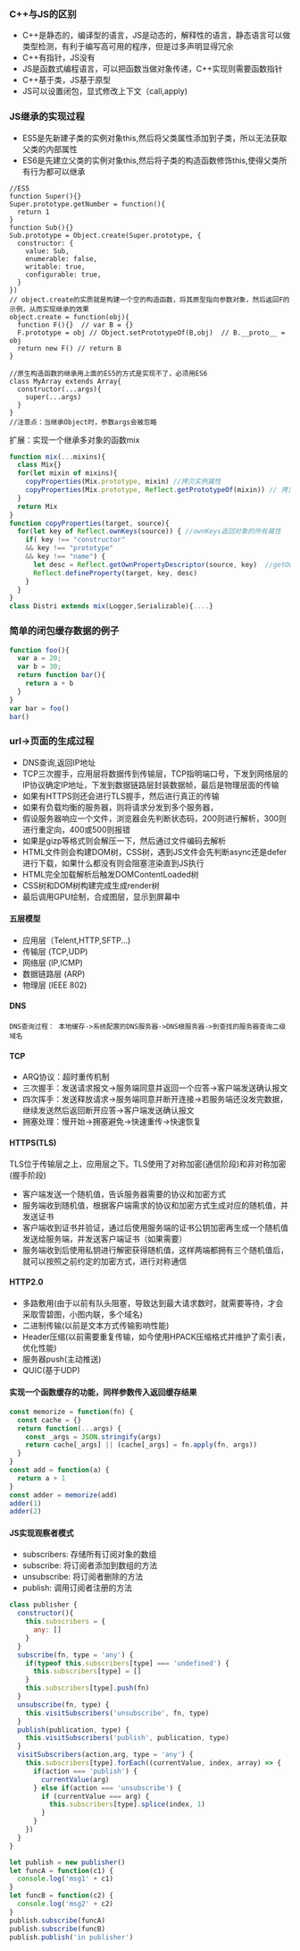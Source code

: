 ### C++与JS的区别

- C++是静态的，编译型的语言，JS是动态的，解释性的语言，静态语言可以做类型检测，有利于编写高可用的程序，但是过多声明显得冗余
- C++有指针，JS没有
- JS是函数式编程语言，可以把函数当做对象传递，C++实现则需要函数指针
- C++基于类，JS基于原型
- JS可以设置闭包，显式修改上下文（call,apply)

### JS继承的实现过程

- ES5是先新建子类的实例对象this,然后将父类属性添加到子类，所以无法获取父类的内部属性
- ES6是先建立父类的实例对象this,然后将子类的构造函数修饰this,使得父类所有行为都可以继承

```JS
//ES5
function Super(){}
Super.prototype.getNumber = function(){
  return 1
}
function Sub(){}
Sub.prototype = Object.create(Super.prototype, {
  constructor: {
    value: Sub,
    enumerable: false,
    writable: true,
    configurable: true,
  }
})
// object.create的实质就是构建一个空的构造函数，将其原型指向参数对象，然后返回F的示例，从而实现继承的效果
object.create = function(obj){
  function F(){}  // var B = {}
  F.prototype = obj // Object.setPrototypeOf(B,obj)  // B.__proto__ = obj
  return new F() // return B
}

//原生构造函数的继承用上面的ES5的方式是实现不了，必须用ES6
class MyArray extends Array{
  constructor(...args){
    super(...args)
  }
}
//注意点：当继承Object时，参数args会被忽略
```

扩展：实现一个继承多对象的函数mix

```js
function mix(...mixins){
  class Mix{}
  for(let mixin of mixins){
    copyProperties(Mix.prototype, mixin) //拷贝实例属性
    copyProperties(Mix.prototype, Reflect.getPrototypeOf(mixin)) // 拷贝原型属性
  }
  return Mix
}
function copyProperties(target, source){
  for(let key of Reflect.ownKeys(source)) { //ownKeys返回对象的所有属性
    if( key !== "constructor" 
    && key !== "prototype"
    && key !== "name") {
      let desc = Reflect.getOwnPropertyDescriptor(source, key)  //getOwnPropertyDescriptor返回对象的描述属性
      Reflect.defineProperty(target, key, desc)
    }
  }
}
class Distri extends mix(Logger,Serializable){....}
```

### 简单的闭包缓存数据的例子

```js
function foo(){
  var a = 20;
  var b = 30;
  return function bar(){
    return a + b
  }
}
var bar = foo()
bar()
```

### url->页面的生成过程

- DNS查询,返回IP地址
- TCP三次握手，应用层将数据传到传输层，TCP指明端口号，下发到网络层的IP协议确定IP地址，下发到数据链路层封装数据帧，最后是物理层面的传输
- 如果有HTTPS则还会进行TLS握手，然后进行真正的传输
- 如果有负载均衡的服务器，则将请求分发到多个服务器，
- 假设服务器响应一个文件，浏览器会先判断状态码，200则进行解析，300则进行重定向，400或500则报错
- 如果是gizp等格式则会解压一下，然后通过文件编码去解析
- HTML文件则会构建DOM树，CSS树，遇到JS文件会先判断async还是defer进行下载，如果什么都没有则会阻塞渲染直到JS执行
- HTML完全加载解析后触发DOMContentLoaded树
- CSS树和DOM树构建完成生成render树
- 最后调用GPU绘制，合成图层，显示到屏幕中

#### 五层模型

- 应用层（Telent,HTTP,SFTP...)
- 传输层 (TCP,UDP)
- 网络层 (IP,ICMP)
- 数据链路层 (ARP)
- 物理层 (IEEE 802)

#### DNS

```DNS查询过程： 本地缓存->系统配置的DNS服务器->DNS根服务器->到查找的服务器查询二级域名```

#### TCP

- ARQ协议：超时重传机制
- 三次握手：发送请求报文->服务端同意并返回一个应答->客户端发送确认报文
- 四次挥手：发送释放请求->服务端同意并断开连接->若服务端还没发完数据，继续发送然后返回断开应答->客户端发送确认报文
- 拥塞处理：慢开始->拥塞避免->快速重传->快速恢复

#### HTTPS(TLS)

TLS位于传输层之上，应用层之下。TLS使用了对称加密(通信阶段)和非对称加密(握手阶段)

- 客户端发送一个随机值，告诉服务器需要的协议和加密方式
- 服务端收到随机值，根据客户端需求的协议和加密方式生成对应的随机值，并发送证书
- 客户端收到证书并验证，通过后使用服务端的证书公钥加密再生成一个随机值发送给服务端，并发送客户端证书（如果需要）
- 服务端收到后使用私钥进行解密获得随机值，这样两端都拥有三个随机值后，就可以按照之前约定的加密方式，进行对称通信

#### HTTP2.0

- 多路敷用(由于以前有队头阻塞，导致达到最大请求数时，就需要等待，才会采取雪碧图，小图内联，多个域名)
- 二进制传输(以前是文本方式传输影响性能)
- Header压缩(以前需要重复传输，如今使用HPACK压缩格式并维护了索引表，优化性能)
- 服务器push(主动推送)
- QUIC(基于UDP)

#### 实现一个函数缓存的功能，同样参数传入返回缓存结果

```js
const memorize = function(fn) {
  const cache = {}
  return function(...args) {
    const _args = JSON.stringify(args)
    return cache[_args] || (cache[_args] = fn.apply(fn, args))
  }
}
const add = function(a) {
  return a + 1
}
const adder = memorize(add)
adder(1)
adder(2)
```

#### JS实现观察者模式

- subscribers: 存储所有订阅对象的数组
- subscribe: 将订阅者添加到数组的方法
- unsubscribe: 将订阅者删除的方法
- publish: 调用订阅者注册的方法

```js
class publisher {
  constructor(){
    this.subscribers = {
      any: []
    }
  }
  subscribe(fn, type = 'any') {
    if(typeof this.subscribers[type] === 'undefined') {
      this.subscribers[type] = []
    }
    this.subscribers[type].push(fn)
  }
  unsubscribe(fn, type) {
    this.visitSubscribers('unsubscribe', fn, type)
  }
  publish(publication, type) {
    this.visitSubscribers('publish', publication, type)
  }
  visitSubscribers(action,arg, type = 'any') {
    this.subscribers[type].forEach((currentValue, index, array) => {
      if(action === 'publish') {
        currentValue(arg)
      } else if(action === 'unsubscribe') {
        if (currentValue === arg) {
          this.subscribers[type].splice(index, 1)
        }
      }
    })
  }
}

let publish = new publisher()
let funcA = function(c1) {
  console.log('msg1' + c1)
}
let funcB = function(c2) {
  console.log('msg2' + c2)
}
publish.subscribe(funcA)
publish.subscribe(funcB)
publish.publish('in publisher')
```